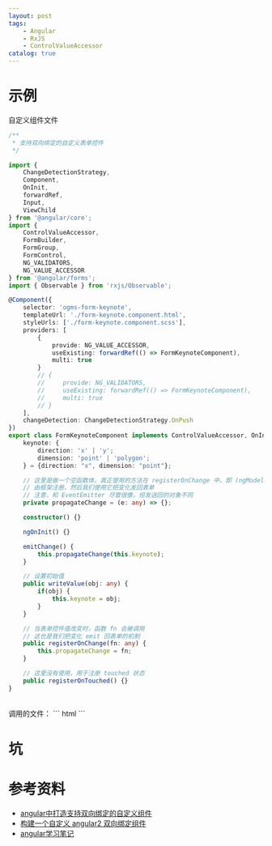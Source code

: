 ```yaml
---
layout: post
tags: 
    - Angular
    - RxJS
    - ControlValueAccessor
catalog: true
---
```



# 示例
自定义组件文件
``` typescript
/**
 * 支持双向绑定的自定义表单控件
 */

import {
    ChangeDetectionStrategy,
    Component,
    OnInit,
    forwardRef,
    Input,
    ViewChild
} from '@angular/core';
import {
    ControlValueAccessor,
    FormBuilder,
    FormGroup,
    FormControl,
    NG_VALIDATORS,
    NG_VALUE_ACCESSOR
} from '@angular/forms';
import { Observable } from 'rxjs/Observable';

@Component({
    selector: 'ogms-form-keynote',
    templateUrl: './form-keynote.component.html',
    styleUrls: ['./form-keynote.component.scss'],
    providers: [
        {
            provide: NG_VALUE_ACCESSOR,
            useExisting: forwardRef(() => FormKeynoteComponent),
            multi: true
        }
        // {
        //     provide: NG_VALIDATORS,
        //     useExisting: forwardRef(() => FormKeynoteComponent),
        //     multi: true
        // }
    ],
    changeDetection: ChangeDetectionStrategy.OnPush
})
export class FormKeynoteComponent implements ControlValueAccessor, OnInit {
    keynote: {
        direction: 'x' | 'y';
        dimension: 'point' | 'polygon';
    } = {direction: "x", dimension: "point"};

    // 这里是做一个空函数体，真正使用的方法在 registerOnChange 中，即 (ngModelChange) 中绑定的函数
    // 由框架注册，然后我们使用它把变化发回表单
    // 注意，和 EventEmitter 尽管很像，但发送回的对象不同
    private propagateChange = (e: any) => {};

    constructor() {}

    ngOnInit() {}

    emitChange() {
        this.propagateChange(this.keynote);
    }

    // 设置初始值
    public writeValue(obj: any) {
        if(obj) {
            this.keynote = obj;
        }
    }

    // 当表单控件值改变时，函数 fn 会被调用
    // 这也是我们把变化 emit 回表单的机制
    public registerOnChange(fn: any) {
        this.propagateChange = fn;
    }

    // 这里没有使用，用于注册 touched 状态
    public registerOnTouched() {}
}
```
<br>
调用的文件：
``` html
<ogms-form-keynote [(ngModel)]='aaa' (ngModelChange)='onKeynoteChange()'></ogms-form-keynote>
```


# 坑

<!-- - 以上示例中，必须有双向绑定`[(ngModel)]`，不能只添加`(ngModelChange)`，否则钩子函数监听不到！ -->

# 参考资料

- [angular中打造支持双向绑定的自定义组件](http://www.jianshu.com/p/a01015d5d83b)
- [构建一个自定义 angular2 双向绑定组件](https://segmentfault.com/a/1190000007603861)
- [angular学习笔记](https://www.cnblogs.com/keatkeat/p/5821974.html)